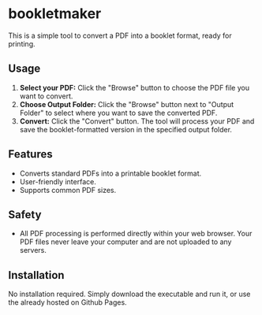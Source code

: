 # bookletmaker

<!-- Generate the readme for the PDF2Booklet, keep it simple and short -->
This is a simple tool to convert a PDF into a booklet format, ready for printing.

## Usage

1.  **Select your PDF:** Click the "Browse" button to choose the PDF file you want to convert.
2.  **Choose Output Folder:** Click the "Browse" button next to "Output Folder" to select where you want to save the converted PDF.
3.  **Convert:** Click the "Convert" button. The tool will process your PDF and save the booklet-formatted version in the specified output folder.

## Features

*   Converts standard PDFs into a printable booklet format.
*   User-friendly interface.
*   Supports common PDF sizes.

## Safety
*   All PDF processing is performed directly within your web browser. Your PDF files never leave your computer and are not uploaded to any servers.

## Installation

No installation required. Simply download the executable and run it, or use the already hosted on Github Pages.